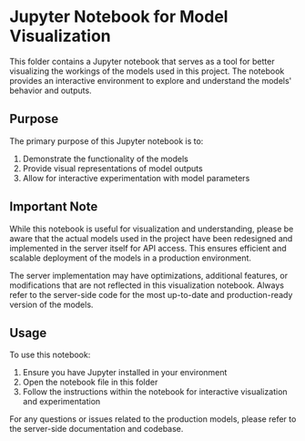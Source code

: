 # Jupyter Notebook for Model Visualization

This folder contains a Jupyter notebook that serves as a tool for better visualizing the workings of the models used in this project. The notebook provides an interactive environment to explore and understand the models' behavior and outputs.

## Purpose

The primary purpose of this Jupyter notebook is to:

1. Demonstrate the functionality of the models
2. Provide visual representations of model outputs
3. Allow for interactive experimentation with model parameters

## Important Note

While this notebook is useful for visualization and understanding, please be aware that the actual models used in the project have been redesigned and implemented in the server itself for API access. This ensures efficient and scalable deployment of the models in a production environment.

The server implementation may have optimizations, additional features, or modifications that are not reflected in this visualization notebook. Always refer to the server-side code for the most up-to-date and production-ready version of the models.

## Usage

To use this notebook:

1. Ensure you have Jupyter installed in your environment
2. Open the notebook file in this folder
3. Follow the instructions within the notebook for interactive visualization and experimentation

For any questions or issues related to the production models, please refer to the server-side documentation and codebase.
